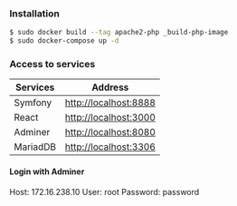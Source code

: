 ### Installation

```sh
$ sudo docker build --tag apache2-php _build-php-image
$ sudo docker-compose up -d
```
### Access to services

| Services   | Address |
| ------     | ------ |
| Symfony    | [http://localhost:8888][URLSF] |
| React      | [http://localhost:3000][URLREACT] |
| Adminer    | [http://localhost:8080][URLUIDB] |
| MariadDB   | [http://localhost:3306][URLDB] |

[URLSF]: <http://localhost:8888>
[URLREACT]: <http://localhost:3000>
[URLUIDB]: <http://localhost:8080>
[URLDB]: <http://localhost:3306>

#### Login with Adminer
Host: 172.16.238.10
User: root
Password: password